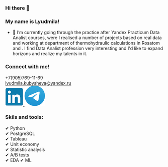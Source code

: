 ### Hi there 👋

### My name is Lyudmila!

- 🌱 I’m currently going through the practice after Yandex Practicum Data Analist courses,
  were I realised a number of projects based on real data and working at department of thermohydraulic calculations in Rosatom and
 .
  I find Data Analist profession very interesting and I'd like to expand horizons and
  realize my talents in it.
### Connect with me!
+7(905)769-11-69 <br/>
lyudmila.kubysheva@yandex.ru <br/>
[![ghghgf](li.png)
](https://www.linkedin.com/in/lyudmila-kubysheva-084993280) [![oooohghgf](teme.png)](https://te.me/LyudaKub)

### Skils and tools:<br/>
✔ Python <br/>
✔ PostgreSQL <br/>
✔ Tableau <br/>
✔ Unit economy <br/>
✔ Statistic analysis <br/>
✔ A/B tests <br/>
✔ EDA
✔ ML
